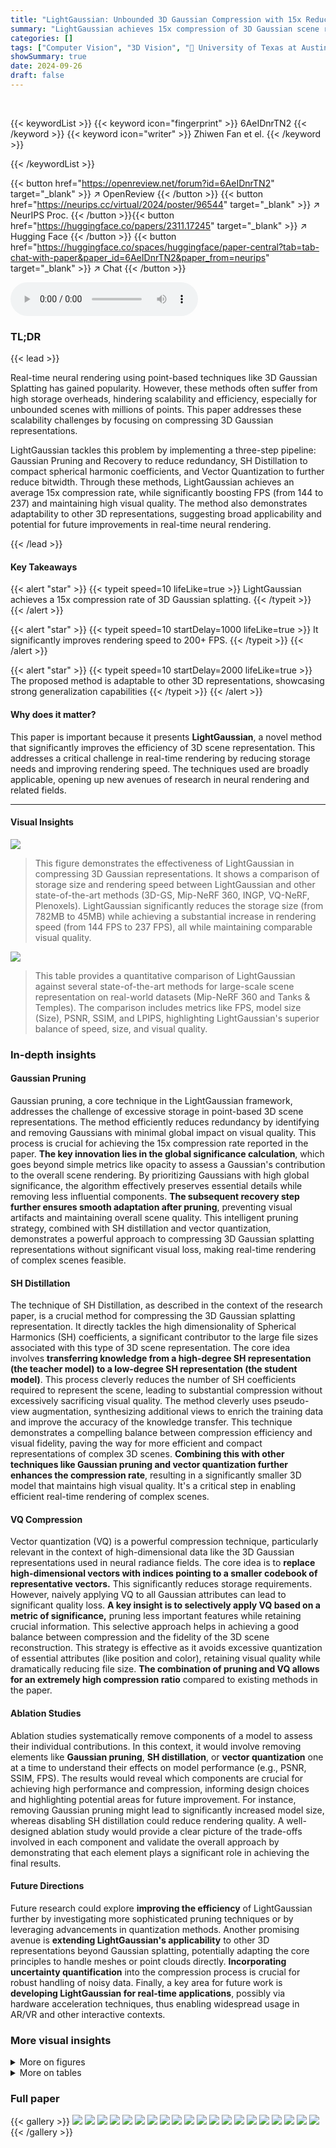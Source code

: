 ```yaml
---
title: "LightGaussian: Unbounded 3D Gaussian Compression with 15x Reduction and 200+ FPS"
summary: "LightGaussian achieves 15x compression of 3D Gaussian scene representations, boosting rendering speed to 200+ FPS while maintaining visual quality, solving storage and efficiency issues in real-time n..."
categories: []
tags: ["Computer Vision", "3D Vision", "🏢 University of Texas at Austin",]
showSummary: true
date: 2024-09-26
draft: false
---
```


<br>

{{< keywordList >}}
{{< keyword icon="fingerprint" >}} 6AeIDnrTN2 {{< /keyword >}}
{{< keyword icon="writer" >}} Zhiwen Fan et el. {{< /keyword >}}
 
{{< /keywordList >}}

{{< button href="https://openreview.net/forum?id=6AeIDnrTN2" target="_blank" >}}
↗ OpenReview
{{< /button >}}
{{< button href="https://neurips.cc/virtual/2024/poster/96544" target="_blank" >}}
↗ NeurIPS Proc.
{{< /button >}}{{< button href="https://huggingface.co/papers/2311.17245" target="_blank" >}}
↗ Hugging Face
{{< /button >}}
{{< button href="https://huggingface.co/spaces/huggingface/paper-central?tab=tab-chat-with-paper&paper_id=6AeIDnrTN2&paper_from=neurips" target="_blank" >}}
↗ Chat
{{< /button >}}



<audio controls>
    <source src="https://ai-paper-reviewer.com/6AeIDnrTN2/podcast.wav" type="audio/wav">
    Your browser does not support the audio element.
</audio>


### TL;DR


{{< lead >}}

Real-time neural rendering using point-based techniques like 3D Gaussian Splatting has gained popularity. However, these methods often suffer from high storage overheads, hindering scalability and efficiency, especially for unbounded scenes with millions of points.  This paper addresses these scalability challenges by focusing on compressing 3D Gaussian representations.

LightGaussian tackles this problem by implementing a three-step pipeline: Gaussian Pruning and Recovery to reduce redundancy, SH Distillation to compact spherical harmonic coefficients, and Vector Quantization to further reduce bitwidth.  Through these methods, LightGaussian achieves an average 15x compression rate, while significantly boosting FPS (from 144 to 237) and maintaining high visual quality.  The method also demonstrates adaptability to other 3D representations, suggesting broad applicability and potential for future improvements in real-time neural rendering.

{{< /lead >}}


#### Key Takeaways

{{< alert "star" >}}
{{< typeit speed=10 lifeLike=true >}} LightGaussian achieves a 15x compression rate of 3D Gaussian splatting. {{< /typeit >}}
{{< /alert >}}

{{< alert "star" >}}
{{< typeit speed=10 startDelay=1000 lifeLike=true >}} It significantly improves rendering speed to 200+ FPS. {{< /typeit >}}
{{< /alert >}}

{{< alert "star" >}}
{{< typeit speed=10 startDelay=2000 lifeLike=true >}} The proposed method is adaptable to other 3D representations, showcasing strong generalization capabilities {{< /typeit >}}
{{< /alert >}}

#### Why does it matter?
This paper is important because it presents **LightGaussian**, a novel method that significantly improves the efficiency of 3D scene representation. This addresses a critical challenge in real-time rendering by reducing storage needs and improving rendering speed. The techniques used are broadly applicable, opening up new avenues of research in neural rendering and related fields.

------
#### Visual Insights



![](https://ai-paper-reviewer.com/6AeIDnrTN2/figures_0_1.jpg)

> This figure demonstrates the effectiveness of LightGaussian in compressing 3D Gaussian representations.  It shows a comparison of storage size and rendering speed between LightGaussian and other state-of-the-art methods (3D-GS, Mip-NeRF 360, INGP, VQ-NeRF, Plenoxels). LightGaussian significantly reduces the storage size (from 782MB to 45MB) while achieving a substantial increase in rendering speed (from 144 FPS to 237 FPS), all while maintaining comparable visual quality.





![](https://ai-paper-reviewer.com/6AeIDnrTN2/tables_5_1.jpg)

> This table provides a quantitative comparison of LightGaussian against several state-of-the-art methods for large-scale scene representation on real-world datasets (Mip-NeRF 360 and Tanks & Temples).  The comparison includes metrics like FPS, model size (Size), PSNR, SSIM, and LPIPS, highlighting LightGaussian's superior balance of speed, size, and visual quality.





### In-depth insights


#### Gaussian Pruning
Gaussian pruning, a core technique in the LightGaussian framework, addresses the challenge of excessive storage in point-based 3D scene representations.  The method efficiently reduces redundancy by identifying and removing Gaussians with minimal global impact on visual quality. This process is crucial for achieving the 15x compression rate reported in the paper. **The key innovation lies in the global significance calculation**, which goes beyond simple metrics like opacity to assess a Gaussian's contribution to the overall scene rendering. By prioritizing Gaussians with high global significance, the algorithm effectively preserves essential details while removing less influential components.  **The subsequent recovery step further ensures smooth adaptation after pruning**, preventing visual artifacts and maintaining overall scene quality. This intelligent pruning strategy, combined with SH distillation and vector quantization, demonstrates a powerful approach to compressing 3D Gaussian splatting representations without significant visual loss, making real-time rendering of complex scenes feasible.

#### SH Distillation
The technique of SH Distillation, as described in the context of the research paper, is a crucial method for compressing the 3D Gaussian splatting representation.  It directly tackles the high dimensionality of Spherical Harmonics (SH) coefficients, a significant contributor to the large file sizes associated with this type of 3D scene representation.  The core idea involves **transferring knowledge from a high-degree SH representation (the teacher model) to a low-degree SH representation (the student model)**. This process cleverly reduces the number of SH coefficients required to represent the scene, leading to substantial compression without excessively sacrificing visual quality. The method cleverly uses pseudo-view augmentation, synthesizing additional views to enrich the training data and improve the accuracy of the knowledge transfer. This technique demonstrates a compelling balance between compression efficiency and visual fidelity, paving the way for more efficient and compact representations of complex 3D scenes.  **Combining this with other techniques like Gaussian pruning and vector quantization further enhances the compression rate**, resulting in a significantly smaller 3D model that maintains high visual quality. It's a critical step in enabling efficient real-time rendering of complex scenes.

#### VQ Compression
Vector quantization (VQ) is a powerful compression technique, particularly relevant in the context of high-dimensional data like the 3D Gaussian representations used in neural radiance fields.  The core idea is to **replace high-dimensional vectors with indices pointing to a smaller codebook of representative vectors.** This significantly reduces storage requirements.  However, naively applying VQ to all Gaussian attributes can lead to significant quality loss.  **A key insight is to selectively apply VQ based on a metric of significance,**  pruning less important features while retaining crucial information. This selective approach helps in achieving a good balance between compression and the fidelity of the 3D scene reconstruction. This strategy is effective as it avoids excessive quantization of essential attributes (like position and color), retaining visual quality while dramatically reducing file size. **The combination of pruning and VQ allows for an extremely high compression ratio** compared to existing methods in the paper.

#### Ablation Studies
Ablation studies systematically remove components of a model to assess their individual contributions.  In this context, it would involve removing elements like **Gaussian pruning**, **SH distillation**, or **vector quantization** one at a time to understand their effects on model performance (e.g., PSNR, SSIM, FPS).  The results would reveal which components are crucial for achieving high performance and compression, informing design choices and highlighting potential areas for future improvement. For instance, removing Gaussian pruning might lead to significantly increased model size, whereas disabling SH distillation could reduce rendering quality. A well-designed ablation study would provide a clear picture of the trade-offs involved in each component and validate the overall approach by demonstrating that each element plays a significant role in achieving the final results.

#### Future Directions
Future research could explore **improving the efficiency** of LightGaussian further by investigating more sophisticated pruning techniques or by leveraging advancements in quantization methods.  Another promising avenue is **extending LightGaussian's applicability** to other 3D representations beyond Gaussian splatting, potentially adapting the core principles to handle meshes or point clouds directly.  **Incorporating uncertainty quantification** into the compression process is crucial for robust handling of noisy data.  Finally, a key area for future work is **developing LightGaussian for real-time applications**, possibly via hardware acceleration techniques, thus enabling widespread usage in AR/VR and other interactive contexts.


### More visual insights

<details>
<summary>More on figures
</summary>


![](https://ai-paper-reviewer.com/6AeIDnrTN2/figures_2_1.jpg)

> This figure illustrates the pipeline of the LightGaussian method. It starts with multi-view images and Structure from Motion (SfM) points to generate 3D Gaussians.  Then, a Gaussian pruning and recovery step removes less significant Gaussians. Spherical harmonic (SH) coefficients are distilled to lower degrees using pseudo-views. Finally, vector quantization compresses the remaining attributes.


![](https://ai-paper-reviewer.com/6AeIDnrTN2/figures_3_1.jpg)

> This figure shows the limitations of using opacity alone for pruning Gaussians. The top graph shows the probability density function (PDF) and cumulative distribution function (CDF) of Gaussian opacity, revealing that many Gaussians have low opacity.  The bottom part shows that simply pruning Gaussians with low opacity leads to loss of detail in the rendered image, as shown by the lower PSNR (25.3 vs 27.2).  This motivates the authors to develop a more sophisticated metric for global significance.


![](https://ai-paper-reviewer.com/6AeIDnrTN2/figures_5_1.jpg)

> This figure compares the visual quality of images rendered using LightGaussian and the baseline 3D-Gaussian Splatting (3D-GS) method.  It shows ground truth images alongside images generated by both methods, and also shows residual maps which highlight the differences between the rendered images and the ground truth. The residual maps show that LightGaussian maintains a high degree of visual fidelity compared to 3D-GS, particularly in preserving specular highlights and subtle details, despite achieving a significantly smaller model size.


![](https://ai-paper-reviewer.com/6AeIDnrTN2/figures_8_1.jpg)

> This figure shows the effect of the Gaussian Pruning and Recovery method. The left image shows the original scene with a large number of Gaussians. The middle image shows the pruned Gaussians, which have been identified and removed by the algorithm. The right image shows the final scene after the pruning and recovery process. The residual map (middle image) visualizes the difference between the original and the pruned scenes, showing where the pruned Gaussians were located.


![](https://ai-paper-reviewer.com/6AeIDnrTN2/figures_8_2.jpg)

> The figure shows two plots that illustrate the trade-off between rendering performance (SSIM and FPS) and compression ratio.  The left plot shows how SSIM and FPS change with varying levels of Gaussian pruning.  The right plot shows how SSIM and the quantization ratio change with varying levels of Gaussian vector quantization.  Both plots demonstrate that increased compression leads to lower SSIM (quality) and potentially FPS (speed), with a steeper drop-off at higher compression ratios.


![](https://ai-paper-reviewer.com/6AeIDnrTN2/figures_15_1.jpg)

> This figure shows a visual comparison of the results from the ablation study. The rendered RGB images and the residual maps (SSIM) are displayed for each experiment (Exp #1 to Exp #9).  Experiment #9, representing the full LightGaussian method, shows results very close to the baseline 3D-GS method (Exp #1). This demonstrates the effectiveness of the Gaussian Co-adaptation and SH distillation components in mitigating information loss during the compression process. The residual maps (SSIM) visually illustrate the differences between rendered images and the ground truth.


![](https://ai-paper-reviewer.com/6AeIDnrTN2/figures_17_1.jpg)

> This figure compares the visual quality of images rendered using LightGaussian and the original 3D-GS method.  It shows the ground truth images alongside the renderings from both methods, and highlights the differences using residual maps (difference between the rendering and ground truth). The residual maps are scaled to emphasize subtle differences and clearly show that LightGaussian achieves comparable quality to 3D-GS while using significantly less data.


![](https://ai-paper-reviewer.com/6AeIDnrTN2/figures_18_1.jpg)

> This figure compares the visual quality of images rendered using LightGaussian and the baseline 3D-Gaussian Splatting method (3D-GS).  It shows both RGB images and residual maps (difference between rendered and ground truth images) for four different scenes. The residual maps highlight that LightGaussian, despite its significantly smaller size, maintains high visual fidelity, especially preserving specular highlights.


</details>




<details>
<summary>More on tables
</summary>


![](https://ai-paper-reviewer.com/6AeIDnrTN2/tables_6_1.jpg)
> This table presents the ablation study results for LightGaussian. It shows the impact of each component (Gaussian Pruning & Recovery, SH Compactness, and Vector Quantization) on the overall performance. The results are presented for a single scene ('Room') and demonstrate how each component contributes to the final model's size, speed, and quality.

![](https://ai-paper-reviewer.com/6AeIDnrTN2/tables_6_2.jpg)
> This table presents an ablation study evaluating different criteria for Gaussian pruning in the LightGaussian model.  It compares using only hit counts, opacity, volume, and combinations thereof, with and without co-adaptation. The results demonstrate that incorporating opacity and volume into the significance calculation significantly improves performance, while co-adaptation helps mitigate losses from pruning.

![](https://ai-paper-reviewer.com/6AeIDnrTN2/tables_6_3.jpg)
> This table presents an ablation study on the impact of vector quantization (VQ) on model size and performance.  Different VQ strategies are compared, showing that applying VQ to all attributes significantly reduces accuracy, while selectively applying VQ to spherical harmonics (SH) coefficients based on their global significance produces a good balance between model size reduction and visual quality.  The final row shows the results after fine-tuning the model using the combined VQ and significance approach.

![](https://ai-paper-reviewer.com/6AeIDnrTN2/tables_7_1.jpg)
> This table presents a comparison of the performance of Scaffold-GS alone and Scaffold-GS enhanced with LightGaussian. It demonstrates the effectiveness of LightGaussian in reducing model size and improving frame rates (FPS) while maintaining comparable visual quality (PSNR, SSIM, LPIPS).  The results are averages across the MipNeRF-360 dataset.

![](https://ai-paper-reviewer.com/6AeIDnrTN2/tables_8_1.jpg)
> This table presents ablation study results focusing on the impact of reducing the degree of spherical harmonics (SH) coefficients in the LightGaussian model.  It shows the effect of reducing SH coefficients to 2 degrees and 1 degree while maintaining a 66% Gaussian pruning ratio.  The metrics evaluated are model size, frames per second (FPS), Peak Signal-to-Noise Ratio (PSNR), Structural Similarity Index (SSIM), and Learned Perceptual Image Patch Similarity (LPIPS). The results demonstrate the trade-off between model size, rendering speed, and visual quality when decreasing the SH degree.

![](https://ai-paper-reviewer.com/6AeIDnrTN2/tables_14_1.jpg)
> This table quantitatively compares LightGaussian with several state-of-the-art methods for large-scale scene rendering.  It focuses on metrics like model size, rendering speed (FPS), PSNR, SSIM, and LPIPS, showcasing LightGaussian's superior balance between speed, size, and visual quality compared to alternatives like Plenoxels, INGP, Mip-NeRF 360, and 3D-GS.

![](https://ai-paper-reviewer.com/6AeIDnrTN2/tables_16_1.jpg)
> This table provides a quantitative comparison of LightGaussian against several state-of-the-art methods for large-scale scene representation on the Mip-NeRF 360 and Tanks & Temples datasets.  The comparison includes metrics such as model size, rendering speed (FPS), PSNR, SSIM, and LPIPS.  It highlights LightGaussian's superior balance between speed, model size, and visual quality, outperforming other methods in terms of overall efficiency.

![](https://ai-paper-reviewer.com/6AeIDnrTN2/tables_16_2.jpg)
> This table presents a quantitative comparison of LightGaussian against several state-of-the-art methods for large-scale scene rendering.  It compares model size, rendering speed (FPS), PSNR, SSIM, and LPIPS scores across different methods on the Mip-NeRF 360 and Tanks & Temples datasets.  The results highlight LightGaussian's balance between speed, model size, and visual quality.

![](https://ai-paper-reviewer.com/6AeIDnrTN2/tables_16_3.jpg)
> This table compares the performance of LightGaussian against other state-of-the-art methods for large-scale scene rendering.  It shows a comparison of model size, rendering speed (FPS), PSNR, SSIM, and LPIPS scores on standard benchmark datasets. LightGaussian achieves a good balance between model size, speed, and visual quality compared to other methods.

![](https://ai-paper-reviewer.com/6AeIDnrTN2/tables_18_1.jpg)
> This table compares the performance of LightGaussian against other state-of-the-art methods for large-scale scene rendering.  Metrics include model size, frames per second (FPS), Peak Signal-to-Noise Ratio (PSNR), Structural Similarity Index (SSIM), and Learned Perceptual Image Patch Similarity (LPIPS).  It highlights LightGaussian's superior balance between speed, size, and visual quality.

</details>




### Full paper

{{< gallery >}}
<img src="https://ai-paper-reviewer.com/6AeIDnrTN2/1.png" class="grid-w50 md:grid-w33 xl:grid-w25" />
<img src="https://ai-paper-reviewer.com/6AeIDnrTN2/2.png" class="grid-w50 md:grid-w33 xl:grid-w25" />
<img src="https://ai-paper-reviewer.com/6AeIDnrTN2/3.png" class="grid-w50 md:grid-w33 xl:grid-w25" />
<img src="https://ai-paper-reviewer.com/6AeIDnrTN2/4.png" class="grid-w50 md:grid-w33 xl:grid-w25" />
<img src="https://ai-paper-reviewer.com/6AeIDnrTN2/5.png" class="grid-w50 md:grid-w33 xl:grid-w25" />
<img src="https://ai-paper-reviewer.com/6AeIDnrTN2/6.png" class="grid-w50 md:grid-w33 xl:grid-w25" />
<img src="https://ai-paper-reviewer.com/6AeIDnrTN2/7.png" class="grid-w50 md:grid-w33 xl:grid-w25" />
<img src="https://ai-paper-reviewer.com/6AeIDnrTN2/8.png" class="grid-w50 md:grid-w33 xl:grid-w25" />
<img src="https://ai-paper-reviewer.com/6AeIDnrTN2/9.png" class="grid-w50 md:grid-w33 xl:grid-w25" />
<img src="https://ai-paper-reviewer.com/6AeIDnrTN2/10.png" class="grid-w50 md:grid-w33 xl:grid-w25" />
<img src="https://ai-paper-reviewer.com/6AeIDnrTN2/11.png" class="grid-w50 md:grid-w33 xl:grid-w25" />
<img src="https://ai-paper-reviewer.com/6AeIDnrTN2/12.png" class="grid-w50 md:grid-w33 xl:grid-w25" />
<img src="https://ai-paper-reviewer.com/6AeIDnrTN2/13.png" class="grid-w50 md:grid-w33 xl:grid-w25" />
<img src="https://ai-paper-reviewer.com/6AeIDnrTN2/14.png" class="grid-w50 md:grid-w33 xl:grid-w25" />
<img src="https://ai-paper-reviewer.com/6AeIDnrTN2/15.png" class="grid-w50 md:grid-w33 xl:grid-w25" />
<img src="https://ai-paper-reviewer.com/6AeIDnrTN2/16.png" class="grid-w50 md:grid-w33 xl:grid-w25" />
<img src="https://ai-paper-reviewer.com/6AeIDnrTN2/17.png" class="grid-w50 md:grid-w33 xl:grid-w25" />
<img src="https://ai-paper-reviewer.com/6AeIDnrTN2/18.png" class="grid-w50 md:grid-w33 xl:grid-w25" />
<img src="https://ai-paper-reviewer.com/6AeIDnrTN2/19.png" class="grid-w50 md:grid-w33 xl:grid-w25" />
<img src="https://ai-paper-reviewer.com/6AeIDnrTN2/20.png" class="grid-w50 md:grid-w33 xl:grid-w25" />
{{< /gallery >}}